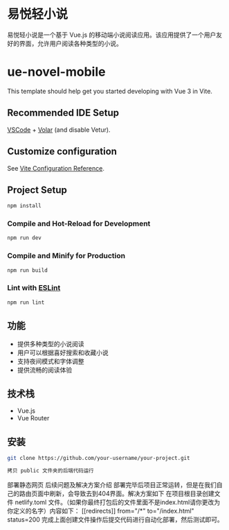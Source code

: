 # 易悦轻小说

易悦轻小说是一个基于 Vue.js 的移动端小说阅读应用。该应用提供了一个用户友好的界面，允许用户阅读各种类型的小说。

# ue-novel-mobile

This template should help get you started developing with Vue 3 in Vite.

## Recommended IDE Setup

[VSCode](https://code.visualstudio.com/) + [Volar](https://marketplace.visualstudio.com/items?itemName=Vue.volar) (and disable Vetur).

## Customize configuration

See [Vite Configuration Reference](https://vite.dev/config/).

## Project Setup

```sh
npm install
```

### Compile and Hot-Reload for Development

```sh
npm run dev
```

### Compile and Minify for Production

```sh
npm run build
```

### Lint with [ESLint](https://eslint.org/)

```sh
npm run lint
```

## 功能

- 提供多种类型的小说阅读
- 用户可以根据喜好搜索和收藏小说
- 支持夜间模式和字体调整
- 提供流畅的阅读体验

## 技术栈

- Vue.js
- Vue Router

## 安装

```bash
git clone https://github.com/your-username/your-project.git

```

```bash
拷贝 public 文件夹的后端代码运行

```

部署静态网页 后续问题及解决方案介绍
部署完毕后项目正常运转，但是在我们自己的路由页面中刷新，会导致去到404界面。解决方案如下
在项目根目录创建文件 netlify.toml 文件。（如果你最终打包后的文件里面不是index.html请你更改为你定义的名字）内容如下：
  [[redirects]]
  	  from="/*"
  	  to="/index.html"
  	  status=200
完成上面创建文件操作后提交代码进行自动化部署，然后测试即可。
